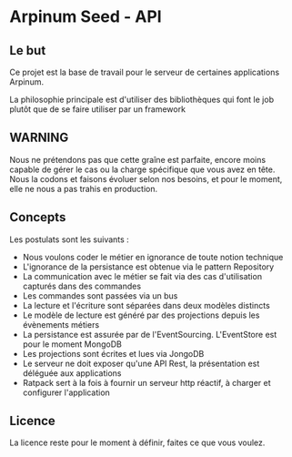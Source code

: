 # Arpinum Seed - API

## Le but 

Ce projet est la base de travail pour le serveur de certaines applications Arpinum.
 
La philosophie principale est d'utiliser des bibliothèques qui font le job plutôt que de se faire utiliser par un framework

## WARNING

Nous ne prétendons pas que cette graîne est parfaite, encore moins capable de gérer le cas ou la charge spécifique que vous avez en tête. 
Nous la codons et faisons évoluer selon nos besoins, et pour le moment, elle ne nous a pas trahis en production.

## Concepts

Les postulats sont les suivants : 


* Nous voulons coder le métier en ignorance de toute notion technique
* L'ignorance de la persistance est obtenue via le pattern Repository
* La communication avec le métier se fait via des cas d'utilisation capturés dans des commandes
* Les commandes sont passées via un bus
* La lecture et l'écriture sont séparées dans deux modèles distincts
* Le modèle de lecture est généré par des projections depuis les évènements métiers
* La persistance est assurée par de l'EventSourcing. L'EventStore est pour le moment MongoDB
* Les projections sont écrites et lues via JongoDB
* Le serveur ne doit exposer qu'une API Rest, la présentation est déléguée aux applications
* Ratpack sert à la fois à fournir un serveur http réactif, à charger et configurer l'application

## Licence

La licence reste pour le moment à définir, faites ce que vous voulez. 
 
 


